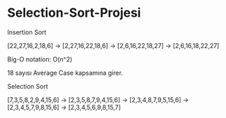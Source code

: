 # Selection-Sort-Projesi

Insertion Sort

[22,27,16,2,18,6] -> [2,27,16,22,18,6] -> [2,6,16,22,18,27] -> [2,6,16,18,22,27]

Big-O notation: O(n^2)

18 sayısı Average Case kapsamına girer.

Selection Sort

[7,3,5,8,2,9,4,15,6] -> [2,3,5,8,7,9,4,15,6] -> [2,3,4,8,7,9,5,15,6] -> [2,3,4,5,7,9,8,15,6] -> [2,3,4,5,6,9,8,15,7]
